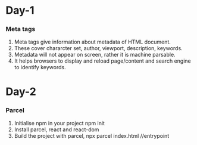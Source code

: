 # Day-1

### Meta tags

1. Meta tags give information about metadata of HTML document.
2. These cover chararcter set, author, viewport, description, keywords.
3. Metadata will not appear on screen, rather it is machine parsable.
4. It helps browsers to display and reload page/content and search engine to identify keywords.

# Day-2

### Parcel

1. Initialise npm in your project npm init
2. Install parcel, react and react-dom
3. Build the project with parcel, npx parcel index.html //entrypoint
